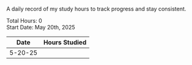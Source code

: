 A daily record of my study hours to track progress and stay consistent.

Total Hours: 0  
Start Date: May 20th, 2025

| **Date** | **Hours Studied** |
| -------- | ----------------- |
| 5-20-25  |                   |



